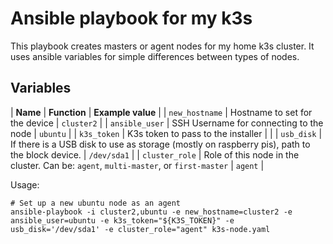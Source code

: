 # Ansible playbook for my k3s

This playbook creates masters or agent nodes for my home k3s cluster. It uses ansible variables for simple differences between types of nodes.

## Variables

| **Name** | **Function** | **Example value** |
| `new_hostname` | Hostname to set for the device | `cluster2` |
| `ansible_user` | SSH Username for connecting to the node | `ubuntu` |
| `k3s_token` | K3s token to pass to the installer | |
| `usb_disk` | If there is a USB disk to use as storage (mostly on raspberry pis), path to the block device. | `/dev/sda1` |
| `cluster_role` | Role of this node in the cluster. Can be: `agent`, `multi-master`, or `first-master` | `agent` |


Usage:

```
# Set up a new ubuntu node as an agent
ansible-playbook -i cluster2,ubuntu -e new_hostname=cluster2 -e ansible_user=ubuntu -e k3s_token="${K3S_TOKEN}" -e usb_disk='/dev/sda1' -e cluster_role="agent" k3s-node.yaml 
```

